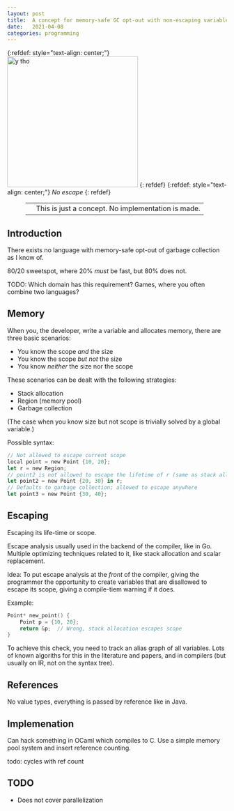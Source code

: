 ```yaml
---
layout: post
title:  A concept for memory-safe GC opt-out with non-escaping variables
date:   2021-04-08
categories: programming
---
```


{:refdef: style="text-align: center;"}
<img src="{{ site.url }}/assets/img/noescape.jpg" alt="y tho" height="300px"/>
{: refdef}
{:refdef: style="text-align: center;"}
*No escape*
{: refdef}

<div style='margin: 1em 3em;'>
<table>
<tr>
<td><span class='fa fa-icon fa-info-circle fa-2x'></span></td>
<td>This is just a concept. No implementation is made.</td>
</tr>
</table>
</div>

## Introduction

There exists no language with memory-safe opt-out of garbage collection as I know of.

80/20 sweetspot, where 20% _must_ be fast, but 80% does not.

TODO: Which domain has this requirement? Games, where you often combine two languages?

## Memory

When you, the developer, write a variable and allocates memory, there are three basic scenarios:

* You know the scope _and_ the size
* You know the scope _but not_ the size
* You know _neither_ the size nor the scope

These scenarios can be dealt with the following strategies:

* Stack allocation
* Region (memory pool)
* Garbage collection

(The case when you know size but not scope is trivially solved by a global variable.)

Possible syntax:

```rust
// Not allowed to escape current scope
local point = new Point {10, 20};
let r = new Region;
// point2 is not allowed to escape the lifetime of r (same as stack allocation)
let point2 = new Point {20, 30} in r;
// Defaults to garbage collection; allowed to escape anywhere
let point3 = new Point {30, 40};
```

## Escaping

Escaping its life-time or scope.

Escape analysis usually used in the backend of the compiler, like in Go. Multiple optimizing techniques related to it, like stack allocation and scalar replacement.

Idea: To put escape analysis at the _front_ of the compiler, giving the programmer the opportunity to create variables that are disallowed to escape its scope, giving a compile-tiem warning if it does.

Example:

```c
Point* new_point() {
    Point p = {10, 20};
    return &p;  // Wrong, stack allocation escapes scope
}
```

To achieve this check, you need to track an alias graph of all variables. Lots of known algoriths for this in the literature and papers, and in compilers (but usually on IR, not on the syntax tree).

## References

No value types, everything is passed by reference like in Java.

## Implemenation

Can hack something in OCaml which compiles to C. Use a simple memory pool system and insert reference counting.

todo: cycles with ref count

## TODO

* Does not cover parallelization
